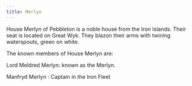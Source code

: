 ```yaml
---
title: Merlyn
---
```


House Merlyn of Pebbleton is a noble house from the Iron Islands. Their seat is located on Great Wyk. They blazon their arms with twining waterspouts, green on white.

The known members of House Merlyn are:

Lord Meldred Merlyn: known as the Merlyn.

Manfryd Merlyn : Captain in the Iron Fleet 


